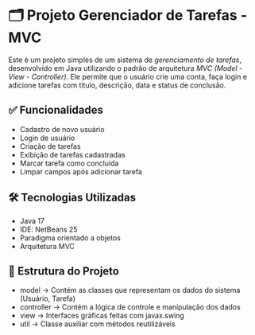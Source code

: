# 🗂 Projeto Gerenciador de Tarefas - MVC

Este é um projeto simples de um sistema de *gerenciamento de tarefas*, desenvolvido em Java utilizando o padrão de arquitetura *MVC (Model - View - Controller)*. Ele permite que o usuário crie uma conta, faça login e adicione tarefas com título, descrição, data e status de conclusão.

## ✅ Funcionalidades

- Cadastro de novo usuário
- Login de usuário
- Criação de tarefas
- Exibição de tarefas cadastradas
- Marcar tarefa como concluída
- Limpar campos após adicionar tarefa

## 🛠 Tecnologias Utilizadas

- Java 17
- IDE: NetBeans 25
- Paradigma orientado a objetos
- Arquitetura MVC

## 📁 Estrutura do Projeto

- model → Contém as classes que representam os dados do sistema (Usuário, Tarefa)
- controller → Contém a lógica de controle e manipulação dos dados
- view → Interfaces gráficas feitas com javax.swing
- util → Classe auxiliar com métodos reutilizáveis
